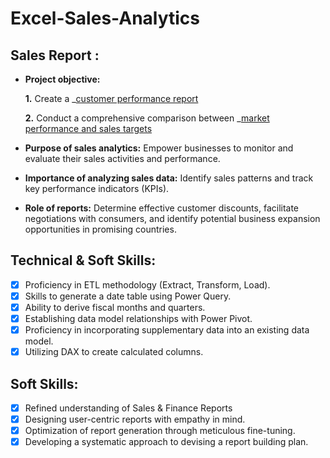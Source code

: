 # Excel-Sales-Analytics

## Sales Report :


- **Project objective:** 

    **1.** Create a _[customer performance report](https://github.com/ashoksahuDA/Excel-Sales-Analytics/blob/7e7f39f8997e3b0634f61232130a8fc4eae70d55/Customer%20Performance%20Report.pdf)

    **2.** Conduct a comprehensive comparison between _[market performance and sales targets](https://github.com/ashoksahuDA/Excel-Sales-Analytics/blob/7e7f39f8997e3b0634f61232130a8fc4eae70d55/Market%20Performance%20vs%20Target.pdf)

- **Purpose of sales analytics:** Empower businesses to monitor and evaluate their sales activities and performance.

- **Importance of analyzing sales data:** Identify sales patterns and track key performance indicators (KPIs).

- **Role of reports:** Determine effective customer discounts, facilitate negotiations with consumers, and identify potential business expansion opportunities in promising countries.

## Technical & Soft Skills:
- [x]	Proficiency in ETL methodology (Extract, Transform, Load).
- [x]	Skills to generate a date table using Power Query.
- [x]	Ability to derive fiscal months and quarters.
- [x]	Establishing data model relationships with Power Pivot.
- [x]	Proficiency in incorporating supplementary data into an existing data model.
- [x]	Utilizing DAX to create calculated columns.

## Soft Skills:
- [x]	Refined understanding of Sales & Finance Reports
- [x]	Designing user-centric reports with empathy in mind.
- [x]	Optimization of report generation through meticulous fine-tuning.
- [x]	Developing a systematic approach to devising a report building plan.

